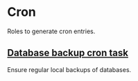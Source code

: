 # Cron
Roles to generate cron entries.
<!--ROLEVARS-->
<!--ENDROLEVARS-->

<!--TOC-->
## [Database backup cron task](roles/cron/cron_database_backup/README.md)
Ensure regular local backups of databases.
<!--ENDTOC-->
